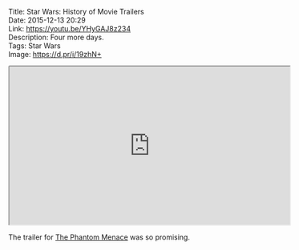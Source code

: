 Title: Star Wars: History of Movie Trailers  
Date: 2015-12-13 20:29  
Link: https://youtu.be/YHyGAJ8z234  
Description: Four more days.  
Tags: Star Wars  
Image: https://d.pr/i/19zhN+  

<iframe style="border-radius: 0.2em" width="560" height="315" src="https://www.youtube.com/embed/YHyGAJ8z234" allowfullscreen></iframe>

The trailer for [The Phantom Menace][1] was so promising.

[1]: https://en.wikipedia.org/wiki/Star_Wars_Episode_I:_The_Phantom_Menace "Wikipedia: Star Wars Episode I: The Phantom Menace"